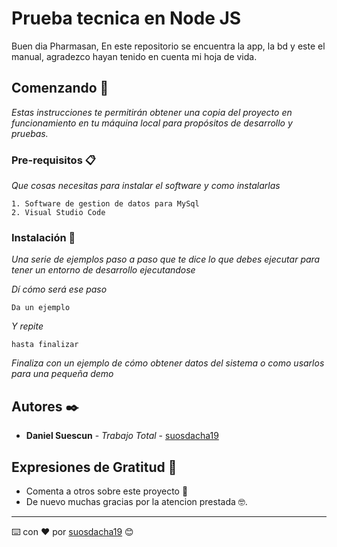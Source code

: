 # Prueba tecnica en Node JS

Buen dia Pharmasan,
En este repositorio se encuentra la app, la bd y este el manual, agradezco hayan tenido en cuenta mi hoja de vida.

## Comenzando 🚀

_Estas instrucciones te permitirán obtener una copia del proyecto en funcionamiento en tu máquina local para propósitos de desarrollo y pruebas._


### Pre-requisitos 📋

_Que cosas necesitas para instalar el software y como instalarlas_

```
1. Software de gestion de datos para MySql
2. Visual Studio Code
```

### Instalación 🔧

_Una serie de ejemplos paso a paso que te dice lo que debes ejecutar para tener un entorno de desarrollo ejecutandose_

_Dí cómo será ese paso_

```
Da un ejemplo
```

_Y repite_

```
hasta finalizar
```

_Finaliza con un ejemplo de cómo obtener datos del sistema o como usarlos para una pequeña demo_

## Autores ✒️

* **Daniel Suescun** - *Trabajo Total* - [suosdacha19](https://github.com/suosdacha19)

## Expresiones de Gratitud 🎁

* Comenta a otros sobre este proyecto 📢
* De nuevo muchas gracias por la atencion prestada 🤓.

---
⌨️ con ❤️ por [suosdacha19](https://github.com/suosdacha19) 😊
